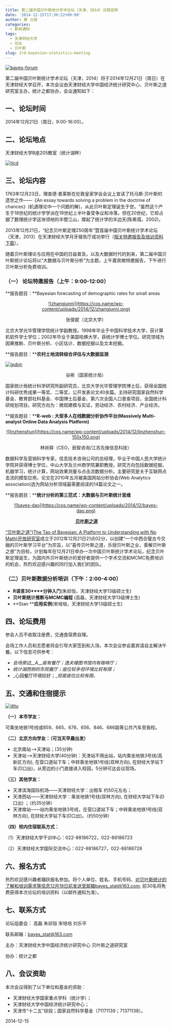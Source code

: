 ```yaml
---
title: 第二届中国贝叶斯统计学术论坛（天津，2014）日程安排
date: '2014-12-15T17:30:22+00:00'
author: 蔡 占锐
categories:
  - 新闻通知
tags:
  - 天津财经大学
  - 论坛
  - 贝叶斯
slug: 2rd-bayesian-statistics-meeting
---
```


[![bayes-forum](https://cos.name/wp-content/uploads/2014/12/bayes-forum-300x90.png)](https://cos.name/wp-content/uploads/2014/12/bayes-forum.png)

第二届中国贝叶斯统计学术论坛（天津，2014）将于2014年12月21日（周日）在天津财经大学召开，本次会议由天津财经大学中国经济统计研究中心、贝叶斯之道研究室主办，统计之都协办，会议通知如下：

## 一、论坛时间

2014年12月21日（周日，9:00-16:00）。

## 二、论坛地点

天津财经大学B座205教室（统计湖畔）

[![tjcd](https://cos.name/wp-content/uploads/2014/12/tjcd-300x94.png)](https://cos.name/wp-content/uploads/2014/12/tjcd.png)

## 三、论坛内容

1763年12月23日，理查德·普莱斯在伦敦皇家学会会议上宣读了托马斯·贝叶斯的遗世之作——《An essay towards solving a problem in the doctrine of chances》(机遇理论中一个问题的解)，从此贝叶斯定理诞生于世。“虽然这个产生于18世纪的统计学学派在19世纪上半叶备受争议和冷落，但在20世纪，它却占据了数理统计学这块领地的半壁江山，撑起了统计学的半边天(陈希孺，2002)。

2013年12月21日，“纪念贝叶斯定理250周年”暨首届中国贝叶斯统计学术论坛（天津，2013）在天津财经大学月牙报告厅成功举行（<a href="https://cos.name/2013/12/to-commemorate-the-250th-anniversary-of-bayes-theorem/" target="_blank">相关特邀报告及培训资料下载</a>）。

<!--more-->

随着贝叶斯理论与应用在中国的日益普及，以及大数据时代的到来，第二届中国贝叶斯统计论坛将以“大数据与贝叶斯分析”为主题，上午嘉宾做特邀报告，下午进行贝叶斯分析免费培训。

### **（一） 论坛特邀报告（上午：****9:00-12:00****）**

**报告题目：**Bayesian forecasting of demographic rates for small areas

<p style="text-align: center;">
  <a href="https://cos.name/wp-content/uploads/2014/12/zhangjunni.png">![zhangjunni](https://cos.name/wp-content/uploads/2014/12/zhangjunni.png)</a>
</p>

<p style="text-align: center;">
  张俊妮（北京大学）
</p>

北京大学光华管理学院统计学副教授。1998年毕业于中国科学技术大学，获计算机软件学士学位；2002年毕业于美国哈佛大学，获统计学博士学位。研究领域为因果推断、贝叶斯分析、小区估计、数据挖掘以及文本挖掘。

**报告题目：****农村土地流转综合评估与大数据监测**

[![gubin](https://cos.name/wp-content/uploads/2014/12/gubin-150x150.png)](https://cos.name/wp-content/uploads/2014/12/gubin.png)

<p style="text-align: center;">
  谷彬（国家统计局）
</p>

国家统计局统计科学研究所副研究员，北京大学光华管理学院博士后，获得全国统计科研优秀成果一等奖、二等奖，公开发表论文40余篇。主持研究国家自然科学基金、教育部社科基金、中国博士后基金、第六次全国人口普查项目，全国统计科研规划项目。研究方向为：微观建模与实证，劳动经济、农村经济、产业经济。

**报告题目：****R-web : ****大型多人在线数据分析协作平台****(Massively Multi-analyst Online Data Analysis Platform)**

<p style="text-align: center;">
  <a href="https://cos.name/wp-content/uploads/2014/12/linzhenshun.png">![linzhenshun](https://cos.name/wp-content/uploads/2014/12/linzhenshun-150x150.png)</a>
</p>

<p style="text-align: center;">
  林祯舜（CEO，辰智咨询/江苏先锋信息科技）
</p>

数据科学及营销科学专家，信息技术咨询公司的总经理，毕业于中国人民大学统计学院并获得博士学位，中山大学及兰州商学院兼职教授。研究方向包括数据挖掘，机器学习，统计计算，网站效果测量与点击流数据分析。主要研究是关于互联网点击流的模型应用，论文在2010年五月被美国网站分析协会(Web Analytics association)选为网站分析领域最需要阅读的14篇论文之一。

**报告题目：****统计分析的第三范式：大数据与贝叶斯统计思维**

<p style="text-align: center;">
  <a href="https://cos.name/wp-content/uploads/2014/12/bayes-dao.png">![bayes-dao](https://cos.name/wp-content/uploads/2014/12/bayes-dao.png)</a>
</p>

<p style="text-align: center;">
  <strong> <a href="https://bayes-stat.github.com" target="_blank">贝叶斯之道</a></strong>
</p>

<a href="https://bayes-stat.github.com" target="_blank">“贝叶斯之道”(The Tao of Bayesian: A Platform to Understanding with No Math)开放研究室</a>成立于2012年12月21日21点02分，以创建“一个中西合璧古今交融的贝叶斯学习平台”为宗旨，以“喜传贝叶斯之道，乐授贝叶斯之业，善解贝叶斯之惑”为目标，计划每年在12月21日举办一次中国贝叶斯统计学术论坛，纪念贝叶斯定理诞生，为国内外贝叶斯统计的爱好者提供一个学术交流和MCMC免费培训的机会，热烈欢迎感兴趣的同行加入我们的团队。

### **（二）贝叶斯数据分析培训（下午：****2:00-4:00****）**

  * **R****语言****30****分钟入门**(朱祁恒，天津财经大学13级硕士生)
  * **贝叶斯统计推断与****MCMC****编程** (高磊，天津财经大学13级博士生)
  * **Stan ****应用实例**(宋培培，天津财经大学13级硕士生)

## 四、论坛费用

参会人员不收取注册费，交通食宿费自理。

会场工作人员和志愿者将会引导大家签到和入场，本次会议参会嘉宾请自主解决午餐。以下信息可供参考：

  * _会场旁边__A__座有餐厅；逸夫楼图书馆内有咖啡厅；_
  * _统计湖西侧的东院餐厅；座位较多但环境比较有限；_
  * _心园餐厅环境较好；__但是座位比较有限。_

## 五、交通和住宿提示

[![ditu](https://cos.name/wp-content/uploads/2014/12/ditu.png)](https://cos.name/wp-content/uploads/2014/12/ditu.png)

**（一）本市学友：**

可乘坐地铁1号线或859、665、676、656、846、686路等公共汽车至我校。

**（二）北京方向学友：（可当天早晨出发）**

  * 北京南站——>天津站；(35分钟)
  * 天津站——>天津财经大学(40分钟)：天津站不用出站，站内乘坐地铁3号线(高新区方向), 在营口道站下车；中转乘坐地铁1号线(双林方向), 在财经大学站下车(D口出)，从旁边的小门直接进入校园，5分钟可达会议现场。

**（三）其他学友：**

  * 天津滨海国际机场——天津财经大学：出租车 约50元左右；
  * 天津西站——天津财经大学：乘坐地铁1号线(双林方向), 在财经大学站下车(D口出) ；（约35分钟）
  * 天津南站——站内乘坐地铁3号线，在营口道站下车；中转乘坐地铁1号线(双林方向), 在财经大学站下车(D口出)。（约50分钟）

**（四）校内住宿联系方式：**

（1）天津财经大学干训中心：022-88186722，022-88186723
  
（2）天津财经大学国际交流中心：022-88186727，022-88186728

## 六、报名方式

热烈欢迎感兴趣者踊跃报名参加。将个人单位、姓名、手机号码、对贝叶斯统计的了解和培训需求等信息12月18日前发送至邮箱bayes_stat@163.com; 前30名将免费获得本次论坛的培训资料（以邮件通知为准）。

## 七、联系方式

论坛组委会： 高磊 朱祁恒 宋培培 刘乐平

联系邮箱：bayes_stat@163.com

主办：天津财经大学中国经济统计研究中心 贝叶斯之道研究室

协办：统计之都

## 八、会议资助

本次会议得到了以下单位和基金的资助：

  * 天津财经大学国家重点学科（统计学）；
  * 天津财经大学中国经济统计研究中心；
  * 天津市“十二五”综投；国家自然科学基金（71171139；71371138）。

2014-12-15
